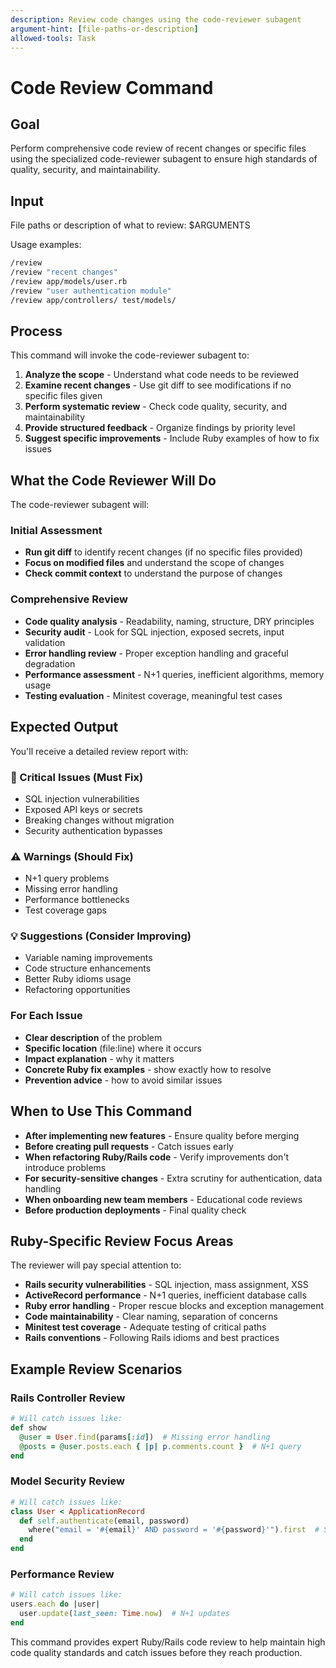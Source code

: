 ```yaml
---
description: Review code changes using the code-reviewer subagent
argument-hint: [file-paths-or-description]
allowed-tools: Task
---
```


# Code Review Command

## Goal
Perform comprehensive code review of recent changes or specific files using the specialized code-reviewer subagent to ensure high standards of quality, security, and maintainability.

## Input
File paths or description of what to review: $ARGUMENTS

Usage examples:
```bash
/review
/review "recent changes"
/review app/models/user.rb
/review "user authentication module"
/review app/controllers/ test/models/
```

## Process

This command will invoke the code-reviewer subagent to:

1. **Analyze the scope** - Understand what code needs to be reviewed
2. **Examine recent changes** - Use git diff to see modifications if no specific files given
3. **Perform systematic review** - Check code quality, security, and maintainability
4. **Provide structured feedback** - Organize findings by priority level
5. **Suggest specific improvements** - Include Ruby examples of how to fix issues

## What the Code Reviewer Will Do

The code-reviewer subagent will:

### Initial Assessment
- **Run git diff** to identify recent changes (if no specific files provided)
- **Focus on modified files** and understand the scope of changes
- **Check commit context** to understand the purpose of changes

### Comprehensive Review
- **Code quality analysis** - Readability, naming, structure, DRY principles
- **Security audit** - Look for SQL injection, exposed secrets, input validation
- **Error handling review** - Proper exception handling and graceful degradation
- **Performance assessment** - N+1 queries, inefficient algorithms, memory usage
- **Testing evaluation** - Minitest coverage, meaningful test cases

## Expected Output

You'll receive a detailed review report with:

### 🚨 Critical Issues (Must Fix)
- SQL injection vulnerabilities
- Exposed API keys or secrets
- Breaking changes without migration
- Security authentication bypasses

### ⚠️ Warnings (Should Fix)
- N+1 query problems
- Missing error handling
- Performance bottlenecks
- Test coverage gaps

### 💡 Suggestions (Consider Improving)
- Variable naming improvements
- Code structure enhancements
- Better Ruby idioms usage
- Refactoring opportunities

### For Each Issue
- **Clear description** of the problem
- **Specific location** (file:line) where it occurs
- **Impact explanation** - why it matters
- **Concrete Ruby fix examples** - show exactly how to resolve
- **Prevention advice** - how to avoid similar issues

## When to Use This Command

- **After implementing new features** - Ensure quality before merging
- **Before creating pull requests** - Catch issues early
- **When refactoring Ruby/Rails code** - Verify improvements don't introduce problems
- **For security-sensitive changes** - Extra scrutiny for authentication, data handling
- **When onboarding new team members** - Educational code reviews
- **Before production deployments** - Final quality check

## Ruby-Specific Review Focus Areas

The reviewer will pay special attention to:

- **Rails security vulnerabilities** - SQL injection, mass assignment, XSS
- **ActiveRecord performance** - N+1 queries, inefficient database calls
- **Ruby error handling** - Proper rescue blocks and exception management
- **Code maintainability** - Clear naming, separation of concerns
- **Minitest test coverage** - Adequate testing of critical paths
- **Rails conventions** - Following Rails idioms and best practices

## Example Review Scenarios

### Rails Controller Review
```ruby
# Will catch issues like:
def show
  @user = User.find(params[:id])  # Missing error handling
  @posts = @user.posts.each { |p| p.comments.count }  # N+1 query
end
```

### Model Security Review  
```ruby
# Will catch issues like:
class User < ApplicationRecord
  def self.authenticate(email, password)
    where("email = '#{email}' AND password = '#{password}'").first  # SQL injection
  end
end
```

### Performance Review
```ruby
# Will catch issues like:
users.each do |user|
  user.update(last_seen: Time.now)  # N+1 updates
end
```

This command provides expert Ruby/Rails code review to help maintain high code quality standards and catch issues before they reach production.